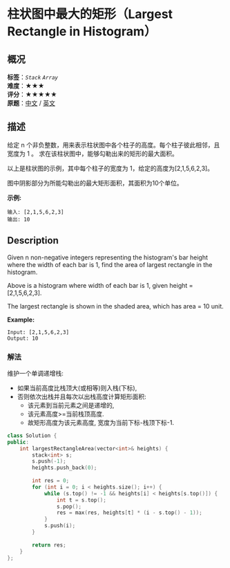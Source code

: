 # 柱状图中最大的矩形（Largest Rectangle in Histogram）
## 概况
**标签**：*`Stack`*  *`Array`*<br>
**难度**：★★★<br>
**评分**：★★★★★<br>
**原题**：[中文](https://leetcode-cn.com/problems/largest-rectangle-in-histogram) / [英文](https://leetcode.com/problems/largest-rectangle-in-histogram)

## 描述
给定 n 个非负整数，用来表示柱状图中各个柱子的高度。每个柱子彼此相邻，且宽度为 1 。
求在该柱状图中，能够勾勒出来的矩形的最大面积。

以上是柱状图的示例，其中每个柱子的宽度为 1，给定的高度为[2,1,5,6,2,3]。

图中阴影部分为所能勾勒出的最大矩形面积，其面积为10个单位。

**示例:**
```
输入: [2,1,5,6,2,3]
输出: 10
```

## Description
Given n non-negative integers representing the histogram&#39;s bar height where the width of each bar is 1, find the area of largest rectangle in the histogram.

Above is a histogram where width of each bar is 1, given height = [2,1,5,6,2,3].

The largest rectangle is shown in the shaded area, which has area = 10 unit.

**Example:**
```
Input: [2,1,5,6,2,3]
Output: 10
```

### 解法
维护一个单调递增栈: 
- 如果当前高度比栈顶大(或相等)则入栈(下标),
- 否则依次出栈并且每次以出栈高度计算矩形面积:
    - 该元素到当前元素之间是递增的,
    - 该元素高度>=当前栈顶高度.
    - 故矩形高度为该元素高度, 宽度为当前下标-栈顶下标-1.
```c++
class Solution {
public:
    int largestRectangleArea(vector<int>& heights) {
        stack<int> s;
        s.push(-1);
        heights.push_back(0);
        
        int res = 0;
        for (int i = 0; i < heights.size(); i++) {
            while (s.top() != -1 && heights[i] < heights[s.top()]) {
                int t = s.top();
                s.pop();
                res = max(res, heights[t] * (i - s.top() - 1));
            }
            s.push(i);
        }
        
        return res;
    }
};
```
